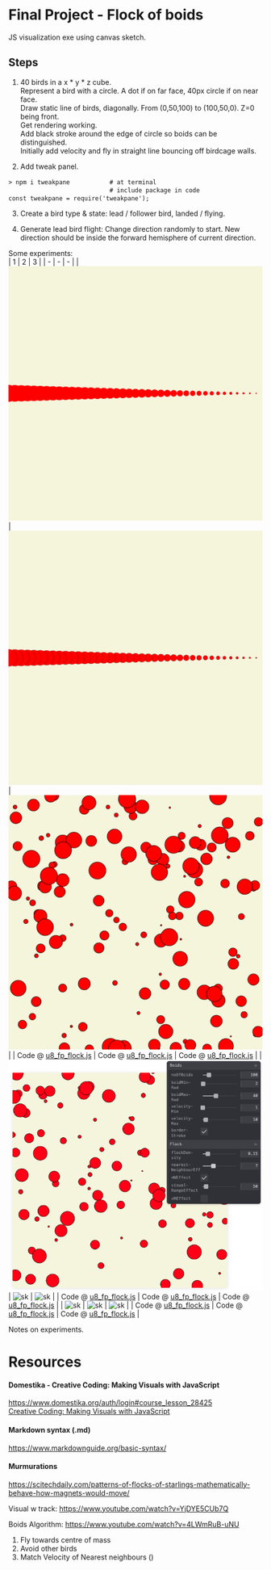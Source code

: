 # Final Project - Flock of boids
JS visualization exe using canvas sketch.  
  
## Steps  
1. 40 birds in a x * y * z cube.  
Represent a bird with a circle. A dot if on far face, 40px circle if on near face.  
Draw static line of birds, diagonally. From (0,50,100) to (100,50,0). Z=0 being front.  
Get rendering working.  
Add black stroke around the edge of circle so boids can be distinguished.  
Initially add velocity and fly in straight line bouncing off birdcage walls.  
  
2. Add tweak panel.  
```
> npm i tweakpane           # at terminal
                            # include package in code
const tweakpane = require('tweakpane');
```
  
3. Create a bird type & state: lead / follower bird, landed / flying.  
  
4. Generate lead bird flight: Change direction randomly to start.
New direction should be inside the forward hemisphere of current direction.  
  
Some experiments:  
| 1 | 2 | 3 | 
| - | - | - | 
| ![sk](https://github.com/UnacceptableBehaviour/js_canvas/blob/master/test_pages/u8_fp_flock/2022.01.13-00.53.35.png) | ![sk](https://github.com/UnacceptableBehaviour/js_canvas/blob/master/test_pages/u8_fp_flock/2022.01.13-11.05.53.png) | ![sk](https://github.com/UnacceptableBehaviour/js_canvas/blob/master/test_pages/u8_fp_flock/2022.01.13-12.09.37.png) |
| Code @ [u8_fp_flock.js](https://github.com/UnacceptableBehaviour/js_canvas/blob/f6d6ac88c0342b6f0cf6a9ead2f2c6677de5f2c9/test_pages/u8_fp_flock/u8_fp_flock.js) | Code @ [u8_fp_flock.js](https://github.com/UnacceptableBehaviour/js_canvas/blob/8cedf36999324846dae38e2e8ed00a02235e4f8f/test_pages/u8_fp_flock/u8_fp_flock.js) | Code @ [u8_fp_flock.js](https://github.com/UnacceptableBehaviour/js_canvas/blob/0257b3b42294a290537521a121e3fd2461d593d1/test_pages/u8_fp_flock/u8_fp_flock.js) | 
| ![sk](https://github.com/UnacceptableBehaviour/js_canvas/blob/master/test_pages/u8_fp_flock/2022.01.13-13.55.54.png) | ![sk]() | ![sk]() |
| Code @ [u8_fp_flock.js](https://github.com/UnacceptableBehaviour/js_canvas/blob/e60d98fb22722167d1204d26061cd756a071db45/test_pages/u8_fp_flock) | Code @ [u8_fp_flock.js]() | Code @ [u8_fp_flock.js]() | 
| ![sk]() | ![sk]() | ![sk]() |
| Code @ [u8_fp_flock.js]() | Code @ [u8_fp_flock.js]() | Code @ [u8_fp_flock.js]() | 
  
Notes on experiments.  
  



# Resources
#### Domestika - Creative Coding: Making Visuals with JavaScript
https://www.domestika.org/auth/login#course_lesson_28425  
[Creative Coding: Making Visuals with JavaScript](https://www.domestika.org/auth/login#course_lesson_28425)

#### Markdown syntax (.md)
https://www.markdownguide.org/basic-syntax/


#### Murmurations
https://scitechdaily.com/patterns-of-flocks-of-starlings-mathematically-behave-how-magnets-would-move/

Visual w track: https://www.youtube.com/watch?v=YjDYE5CUb7Q

Boids Algorithm: https://www.youtube.com/watch?v=4LWmRuB-uNU
1. Fly towards centre of mass
2. Avoid other birds
3. Match Velocity of Nearest neighbours ()

